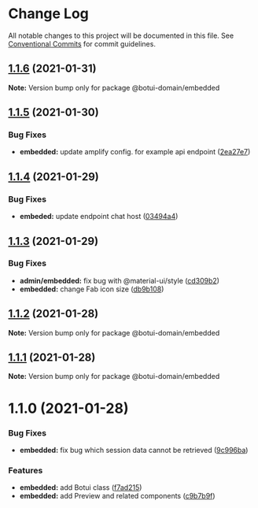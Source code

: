 # Change Log

All notable changes to this project will be documented in this file.
See [Conventional Commits](https://conventionalcommits.org) for commit guidelines.

## [1.1.6](https://github.com/aiji42/botui-child-next/compare/@botui-domain/embedded@1.1.5...@botui-domain/embedded@1.1.6) (2021-01-31)

**Note:** Version bump only for package @botui-domain/embedded





## [1.1.5](https://github.com/aiji42/botui-child-next/compare/@botui-domain/embedded@1.1.4...@botui-domain/embedded@1.1.5) (2021-01-30)


### Bug Fixes

* **embedded:** update amplify config. for example api endpoint ([2ea27e7](https://github.com/aiji42/botui-child-next/commit/2ea27e7848ea66ec167678d57ef1961e0f408b89))





## [1.1.4](https://github.com/aiji42/botui-child-next/compare/@botui-domain/embedded@1.1.3...@botui-domain/embedded@1.1.4) (2021-01-29)


### Bug Fixes

* **embeded:** update endpoint chat host ([03494a4](https://github.com/aiji42/botui-child-next/commit/03494a4ce5c81f066a11ef273afaddb8d3f518ea))





## [1.1.3](https://github.com/aiji42/botui-child-next/compare/@botui-domain/embedded@1.1.2...@botui-domain/embedded@1.1.3) (2021-01-29)


### Bug Fixes

* **admin/embedded:** fix bug with @material-ui/style ([cd309b2](https://github.com/aiji42/botui-child-next/commit/cd309b2ad04bd0859494f7eb729c6e825692582e))
* **embedded:** change Fab icon size ([db9b108](https://github.com/aiji42/botui-child-next/commit/db9b10813740c1011304ebf7a6ab7ef7410ded60))





## [1.1.2](https://github.com/aiji42/botui-child-next/compare/@botui-domain/embedded@1.1.1...@botui-domain/embedded@1.1.2) (2021-01-28)

**Note:** Version bump only for package @botui-domain/embedded





## [1.1.1](https://github.com/aiji42/botui-child-next/compare/@botui-domain/embedded@1.1.0...@botui-domain/embedded@1.1.1) (2021-01-28)

**Note:** Version bump only for package @botui-domain/embedded





# 1.1.0 (2021-01-28)


### Bug Fixes

* **embedded:** fix bug which session data cannot be retrieved ([9c996ba](https://github.com/aiji42/botui-child-next/commit/9c996bafe3826327031cf4f6195adcb9bcfdb043))


### Features

* **embedded:** add Botui class ([f7ad215](https://github.com/aiji42/botui-child-next/commit/f7ad215abd45041b1cc9a8db9b71f70c07c743c9))
* **embedded:** add Preview and related components ([c9b7b9f](https://github.com/aiji42/botui-child-next/commit/c9b7b9fc52d43e48e194b0faadac919fd287f51d))
